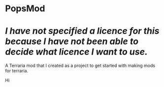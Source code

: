 # PopsMod
<strong><em><h1>I have not specified a licence for this because I have not been able to decide what licence I want to use.</strong></em></h1>
A Terraria mod that I created as a project to get started with making mods for terraria.

Hi
